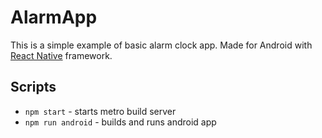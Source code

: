 # AlarmApp

This is a simple example of basic alarm clock app.
Made for Android with [React Native](https://facebook.github.io/react-native/) framework.

## Scripts
- `npm start` - starts metro build server
- `npm run android` - builds and runs android app
